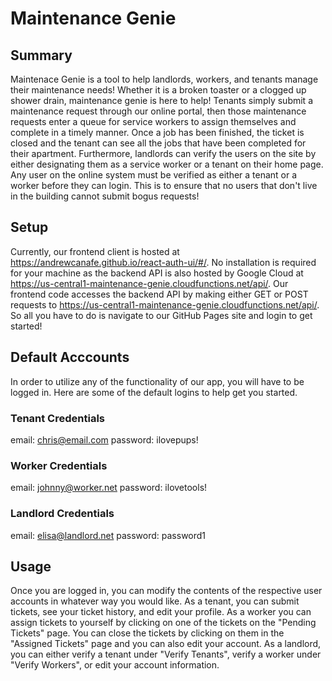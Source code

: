 # Maintenance Genie
## Summary
Maintenace Genie is a tool to help landlords, workers, and tenants manage their maintenance needs! Whether it is a broken toaster or a clogged up shower drain, maintenance genie is here to help! Tenants simply submit a maintenance request through our online portal, then those maintenance requests enter a queue for service workers to assign themselves and complete in a timely manner. Once a job has been finished, the ticket is closed and the tenant can see all the jobs that have been completed for their apartment. Furthermore, landlords can verify the users on the site by either designating them as a service worker or a tenant on their home page. Any user on the online system must be verified as either a tenant or a worker before they can login. This is to ensure that no users that don't live in the building cannot submit bogus requests!

## Setup
Currently, our frontend client is hosted at https://andrewcanafe.github.io/react-auth-ui/#/. No installation is required for your machine as the backend API is also hosted by Google Cloud at https://us-central1-maintenance-genie.cloudfunctions.net/api/. Our frontend code accesses the backend API by making either GET or POST requests to https://us-central1-maintenance-genie.cloudfunctions.net/api/<api-endpoint>. So all you have to do is navigate to our GitHub Pages site and login to get started!

## Default Acccounts
In order to utilize any of the functionality of our app, you will have to be logged in. Here are some of the default logins to help get you started.

### Tenant Credentials
email: chris@email.com
password: ilovepups!

### Worker Credentials
email: johnny@worker.net
password: ilovetools!

### Landlord Credentials
email: elisa@landlord.net
password: password1

## Usage
Once you are logged in, you can modify the contents of the respective user accounts in whatever way you would like. As a tenant, you can submit tickets, see your ticket history, and edit your profile. As a worker you can assign tickets to yourself by clicking on one of the tickets on the "Pending Tickets" page. You can close the tickets by clicking on them in the "Assigned Tickets" page and you can also edit your account. As a landlord, you can either verify a tenant under "Verify Tenants", verify a worker under "Verify Workers", or edit your account information.
